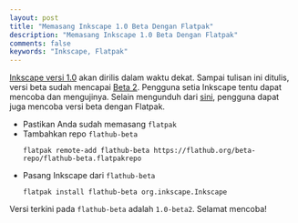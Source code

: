 ```yaml
---
layout: post
title: "Memasang Inkscape 1.0 Beta Dengan Flatpak"
description: "Memasang Inkscape 1.0 Beta Dengan Flatpak"
comments: false
keywords: "Inkscape, Flatpak"
---
```


[Inkscape versi 1.0](https://inkscape.org/release/inkscape-1.0/) akan dirilis dalam waktu dekat. Sampai tulisan ini ditulis, versi beta sudah mencapai [Beta 2](https://inkscape.org/release/inkscape-1.0beta2/). Pengguna setia Inkscape tentu dapat mencoba dan mengujinya. Selain mengunduh dari [sini](https://inkscape.org/release/1.0beta2/platforms/), pengguna dapat juga mencoba versi beta dengan Flatpak.

* Pastikan Anda sudah memasang `flatpak`
* Tambahkan repo `flathub-beta`
  ```
  flatpak remote-add flathub-beta https://flathub.org/beta-repo/flathub-beta.flatpakrepo
  ```
* Pasang Inkscape dari `flathub-beta`
  ```
  flatpak install flathub-beta org.inkscape.Inkscape
  ```

Versi terkini pada `flathub-beta` adalah `1.0-beta2`. 
Selamat mencoba!